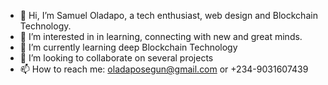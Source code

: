 - 👋 Hi, I’m Samuel Oladapo, a tech enthusiast, web design and Blockchain Technology. 
- 👀 I’m interested in in learning, connecting with new and great minds. 
- 🌱 I’m currently learning deep Blockchain Technology 
- 💞️ I’m looking to collaborate on several projects 
- 📫 How to reach me: oladaposegun@gmail.com or +234-9031607439

<!---
Oladseg/Oladseg is a ✨ special ✨ repository because its `README.md` (this file) appears on your GitHub profile.
You can click the Preview link to take a look at your changes.
--->
